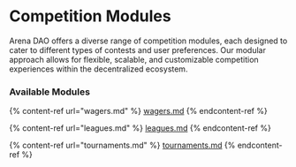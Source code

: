 # Competition Modules

Arena DAO offers a diverse range of competition modules, each designed to cater to different types of contests and user preferences. Our modular approach allows for flexible, scalable, and customizable competition experiences within the decentralized ecosystem.

### Available Modules

{% content-ref url="wagers.md" %}
[wagers.md](wagers.md)
{% endcontent-ref %}

{% content-ref url="leagues.md" %}
[leagues.md](leagues.md)
{% endcontent-ref %}

{% content-ref url="tournaments.md" %}
[tournaments.md](tournaments.md)
{% endcontent-ref %}
